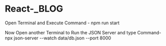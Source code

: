 # React-_BLOG

Open Terminal and Execute Command - npm run start

Now Open another Terminal to Run the JSON Server and type Command- npx json-server --watch data/db.json --port 8000

